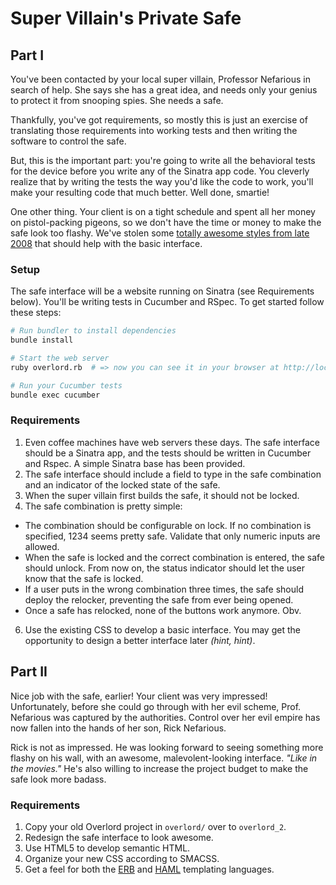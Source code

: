 Super Villain's Private Safe
============================

## Part I
You've been contacted by your local super villain, Professor Nefarious in search of help. She says she has a great idea, and needs only your genius to protect it from snooping spies. She needs a safe.

Thankfully, you've got requirements, so mostly this is just an exercise of translating those requirements into working tests and then writing the software to control the safe.

But, this is the important part: you're going to write all the behavioral tests for the device before you write any of the Sinatra app code. You cleverly realize that by writing the tests the way you'd like the code to work, you'll make your resulting code that much better. Well done, smartie!

One other thing. Your client is on a tight schedule and spent all her money on pistol-packing pigeons, so we don't have the time or money to make the safe look too flashy.  We've stolen some [totally awesome styles from late 2008](public/stylesheets/safe.css) that should help with the basic interface.

### Setup
The safe interface will be a website running on Sinatra (see Requirements below). You'll be writing tests in Cucumber and RSpec. To get started follow these steps:

```bash
# Run bundler to install dependencies
bundle install

# Start the web server
ruby overlord.rb  # => now you can see it in your browser at http://localhost:4567

# Run your Cucumber tests
bundle exec cucumber
```

### Requirements
1. Even coffee machines have web servers these days. The safe interface should be a Sinatra app, and the tests should be written in Cucumber and Rspec. A simple Sinatra base has been provided.
2. The safe interface should include a field to type in the safe combination and an indicator of the locked state of the safe.
3. When the super villain first builds the safe, it should not be locked.
4. The safe combination is pretty simple:
  * The combination should be configurable on lock. If no combination is specified, 1234 seems pretty safe. Validate that only numeric inputs are allowed.
  * When the safe is locked and the correct combination is entered, the safe should unlock. From now on, the status indicator should let the user know that the safe is locked.
  * If a user puts in the wrong combination three times, the safe should deploy the relocker, preventing the safe from ever being opened.
  * Once a safe has relocked, none of the buttons work anymore. Obv.
6. Use the existing CSS to develop a basic interface.  You may get the opportunity to design a better interface later _(hint, hint)_.

## Part II
Nice job with the safe, earlier!  Your client was very impressed!  Unfortunately, before she could go through with her evil scheme, Prof. Nefarious was captured by the authorities.  Control over her evil empire has now fallen into the hands of her son, Rick Nefarious.

Rick is not as impressed.  He was looking forward to seeing something more flashy on his wall, with an awesome, malevolent-looking interface. _"Like in the movies."_  He's also willing to increase the project budget to make the safe look more badass.

### Requirements
1. Copy your old Overlord project in `overlord/` over to `overlord_2`.
2. Redesign the safe interface to look awesome.
3. Use HTML5 to develop semantic HTML.
4. Organize your new CSS according to SMACSS.
5. Get a feel for both the [ERB](http://guides.rubyonrails.org/layouts_and_rendering.html) and [HAML](http://haml.info/) templating languages.
